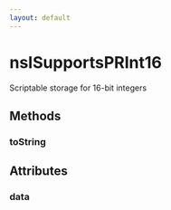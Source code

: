 ```yaml
---
layout: default
---
```


# nsISupportsPRInt16 #

Scriptable storage for 16-bit integers


## Methods ##

### toString ###

## Attributes ##

### data ###
